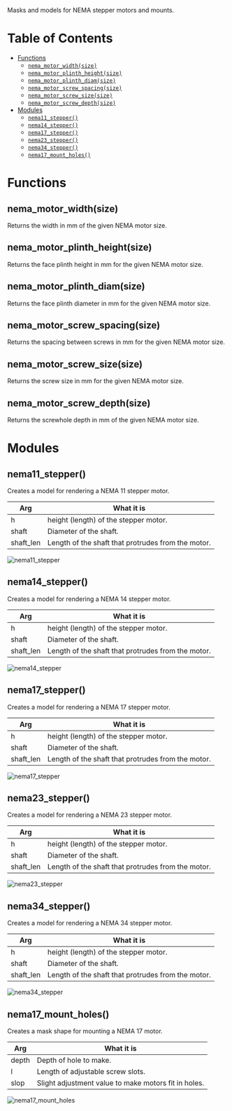 Masks and models for NEMA stepper motors and mounts.


# Table of Contents

- [Functions](#functions)
    - [`nema_motor_width(size)`](#nema_motor_widthsize)
    - [`nema_motor_plinth_height(size)`](#nema_motor_plinth_heightsize)
    - [`nema_motor_plinth_diam(size)`](#nema_motor_plinth_diamsize)
    - [`nema_motor_screw_spacing(size)`](#nema_motor_screw_spacingsize)
    - [`nema_motor_screw_size(size)`](#nema_motor_screw_sizesize)
    - [`nema_motor_screw_depth(size)`](#nema_motor_screw_depthsize)
- [Modules](#modules)
    - [`nema11_stepper()`](#nema11_stepper)
    - [`nema14_stepper()`](#nema14_stepper)
    - [`nema17_stepper()`](#nema17_stepper)
    - [`nema23_stepper()`](#nema23_stepper)
    - [`nema34_stepper()`](#nema34_stepper)
    - [`nema17_mount_holes()`](#nema17_mount_holes)



# Functions

## nema\_motor\_width(size)
Returns the width in mm of the given NEMA motor size.



## nema\_motor\_plinth\_height(size)
Returns the face plinth height in mm for the given NEMA motor size.



## nema\_motor\_plinth\_diam(size)
Returns the face plinth diameter in mm for the given NEMA motor size.



## nema\_motor\_screw\_spacing(size)
Returns the spacing between screws in mm for the given NEMA motor size.



## nema\_motor\_screw\_size(size)
Returns the screw size in mm for the given NEMA motor size.



## nema\_motor\_screw\_depth(size)
Returns the screwhole depth in mm of the given NEMA motor size.



# Modules


## nema11\_stepper()
Creates a model for rendering a NEMA 11 stepper motor.

Arg        | What it is
---------- | ---------------------------
h          | height (length) of the stepper motor.
shaft      | Diameter of the shaft.
shaft\_len | Length of the shaft that protrudes from the motor.

![nema11\_stepper](nema11_stepper.png)



## nema14\_stepper()
Creates a model for rendering a NEMA 14 stepper motor.

Arg        | What it is
---------- | ---------------------------
h          | height (length) of the stepper motor.
shaft      | Diameter of the shaft.
shaft\_len | Length of the shaft that protrudes from the motor.

![nema14\_stepper](nema14_stepper.png)



## nema17\_stepper()
Creates a model for rendering a NEMA 17 stepper motor.

Arg        | What it is
---------- | ---------------------------
h          | height (length) of the stepper motor.
shaft      | Diameter of the shaft.
shaft\_len | Length of the shaft that protrudes from the motor.

![nema17\_stepper](nema17_stepper.png)



## nema23\_stepper()
Creates a model for rendering a NEMA 23 stepper motor.

Arg        | What it is
---------- | ---------------------------
h          | height (length) of the stepper motor.
shaft      | Diameter of the shaft.
shaft\_len | Length of the shaft that protrudes from the motor.

![nema23\_stepper](nema23_stepper.png)



## nema34\_stepper()
Creates a model for rendering a NEMA 34 stepper motor.

Arg        | What it is
---------- | ---------------------------
h          | height (length) of the stepper motor.
shaft      | Diameter of the shaft.
shaft\_len | Length of the shaft that protrudes from the motor.

![nema34\_stepper](nema34_stepper.png)




## nema17\_mount\_holes()
Creates a mask shape for mounting a NEMA 17 motor.

Arg        | What it is
---------- | ---------------------------
depth      | Depth of hole to make.
l          | Length of adjustable screw slots.
slop       | Slight adjustment value to make motors fit in holes.

![nema17\_mount\_holes](nema17_mount_holes.png)


